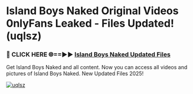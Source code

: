 # Island Boys Naked Original Videos 0nlyFans Leaked - Files Updated! (uqlsz)

<h3>🔴 CLICK HERE 🌐==►► <a href="https://tinyurl.com/yckcrads" rel="nofollow">Island Boys Naked Updated Files</a></h3>

Get Island Boys Naked and all content. Now you can access all videos and pictures of Island Boys Naked. New Updated Files 2025!

[![uqlsz](https://i.imgur.com/hpKpOFt.gif)](https://tinyurl.com/yckcrads)
